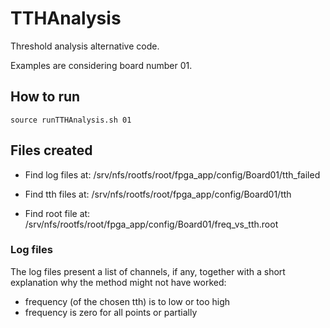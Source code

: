 # TTHAnalysis
Threshold analysis alternative code.

Examples are considering board number 01.

## How to run

``` 
source runTTHAnalysis.sh 01
```

## Files created

* Find log files at: /srv/nfs/rootfs/root/fpga_app/config/Board01/tth_failed

* Find tth files at: /srv/nfs/rootfs/root/fpga_app/config/Board01/tth

* Find root file at: /srv/nfs/rootfs/root/fpga_app/config/Board01/freq_vs_tth.root

### Log files

The log files present a list of channels, if any, together with a short explanation why the method might not have worked:
 * frequency (of the chosen tth) is to low or too high
 * frequency is zero for all points or partially
